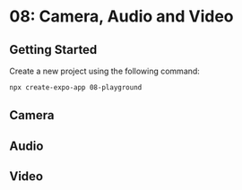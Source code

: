 # 08: Camera, Audio and Video

## Getting Started

Create a new project using the following command:

```bash
npx create-expo-app 08-playground
```

## Camera

## Audio

## Video